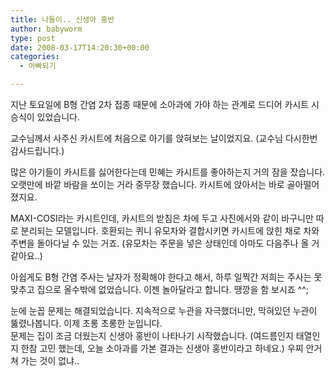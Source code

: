 ```yaml
---
title: 나들이.. 신생아 홍반
author: babyworm
type: post
date: 2008-03-17T14:20:30+00:00
categories:
  - 아빠되기

---
```

지난 토요일에 B형 간염 2차 접종 때문에 소아과에 가야 하는 관계로 드디어 카시트 시승식이 있었습니다.

교수님께서 사주신 카시트에 처음으로 아기를 앉혀보는 날이었지요. (교수님 다시한번 감사드립니다.)

많은 아기들이 카시트를 싫어한다는데 민혜는 카시트를 좋아하는지 거의 잠을 잤습니다. 오랫만에 바깥 바람을 쏘이는 거라 중무장 했습니다. 카시트에 앉아서는 바로 골아떨어졌지요.

MAXI-COSI라는 카시트인데, 카시트의 받침은 차에 두고 사진에서와 같이 바구니만 따로 분리되는 모델입니다. 호환되는 퀴니 유모차와 결합시키면 카시트에 앉힌 채로 차와 주변을 돌아다닐 수 있는 거죠. (유모차는 주문을 넣은 상태인데 아마도 다음주나 올 거 같아요..)

아쉽게도 B형 간염 주사는 날자가 정확해야 한다고 해서, 하루 일찍간 저희는 주사는 못 맞추고 집으로 올수밖에 없었습니다. 이젠 놀아달라고 합니다. 땡깡을 함 보시죠 ^^;

눈에 눈꼽 문제는 해결되었습니다. 지속적으로 누관을 자극했더니만, 막혀있던 누관이 뚫렸나봅니다. 이제 초롱 초롱한 눈입니다.  
문제는 집이 조금 더웠는지 신생아 홍반이 나타나기 시작했습니다. (여드름인지 태열인지 한참 고민 했는데, 오늘 소아과를 가본 결과는 신생아 홍반이라고 하네요.) 우찌 안거쳐 가는 것이 없냐..

<div class="mceTemp mceIEcenter">
  <p>
    &nbsp;
  </p>
</div>